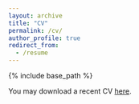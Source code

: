 ```yaml
---
layout: archive
title: "CV"
permalink: /cv/
author_profile: true
redirect_from:
  - /resume
---
```


{% include base_path %}

You may download a recent CV [here](https://www.dropbox.com/s/hs68m38sovq7fjr/Masaki_CV.pdf?dl=0). 
